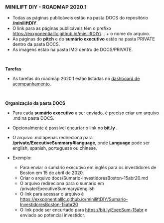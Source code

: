 <a name="start"></a>

### MINILIFT DIY - ROADMAP 2020.1 
- Todas as páginas publicáveis estão na pasta DOCS do repositório **/miniliftDIY**.
- O link para as páginas publicáveis têm o prefixo https://exxponentialllc.github.io/miniliftDIY/... + o nome do arquivo. 
- As páginas do **pitch** e do **sumário executivo** estão na pasta PRIVATE dentro da pasta DOCS.
- As imagens estão na pasta IMG dentro de DOCS/PRIVATE. 

<br>

**Tarefas**
- As tarefas do roadmap 2020.1 estão listadas no <a href="https://github.com/ExxponentialLLC/miniliftDIY/projects/1?fullscreen=true">dashboard de acompanhamento</a>. 

<br>

**Organização da pasta DOCS** <br>
- Para cada **sumário executivo** a ser enviado, é preciso criar um arquivo .md na pasta DOCS. 
- Opcionalmente é possível encurtar o link no **bit.ly** .
- O arquivo .md apenas redireciona para **/private/ExecutiveSummary#language**, onde **Language** pode ser english, spanish, portuguese ou chinese.

- Exemplo: 
  - Para enviar o sumário executivo em inglês para os investidores de Boston em 15 de abril de 2020.
  - Criar o arquivo docs/Sumario-InvestidoresBoston-15abr20.md  
  - O arquivo redireciona para o sumário em /private/ExecutiveSummary#english 
  - O link para acessar o arquivo é https://exxponentialllc.github.io/miniliftDIY/Sumario-InvestidoresBoston-15abr20 
  - O link pode ser encurtado para https://bit.ly/ExecSum-15abr e enviado ao potencial investidor.

  

<br><br>

## 



